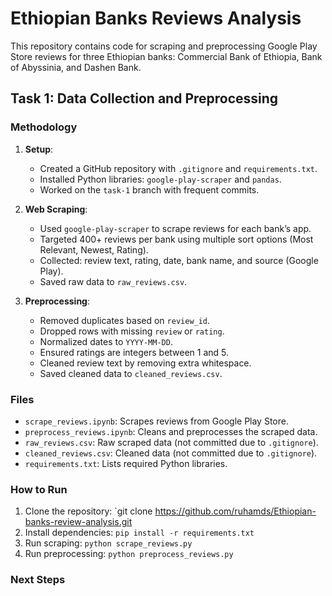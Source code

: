 # Ethiopian Banks Reviews Analysis

This repository contains code for scraping and preprocessing Google Play Store reviews for three Ethiopian banks: Commercial Bank of Ethiopia, Bank of Abyssinia, and Dashen Bank.

## Task 1: Data Collection and Preprocessing

### Methodology
1. **Setup**:
   - Created a GitHub repository with `.gitignore` and `requirements.txt`.
   - Installed Python libraries: `google-play-scraper` and `pandas`.
   - Worked on the `task-1` branch with frequent commits.

2. **Web Scraping**:
   - Used `google-play-scraper` to scrape reviews for each bank’s app.
   - Targeted 400+ reviews per bank using multiple sort options (Most Relevant, Newest, Rating).
   - Collected: review text, rating, date, bank name, and source (Google Play).
   - Saved raw data to `raw_reviews.csv`.

3. **Preprocessing**:
   - Removed duplicates based on `review_id`.
   - Dropped rows with missing `review` or `rating`.
   - Normalized dates to `YYYY-MM-DD`.
   - Ensured ratings are integers between 1 and 5.
   - Cleaned review text by removing extra whitespace.
   - Saved cleaned data to `cleaned_reviews.csv`.

### Files
- `scrape_reviews.ipynb`: Scrapes reviews from Google Play Store.
- `preprocess_reviews.ipynb`: Cleans and preprocesses the scraped data.
- `raw_reviews.csv`: Raw scraped data (not committed due to `.gitignore`).
- `cleaned_reviews.csv`: Cleaned data (not committed due to `.gitignore`).
- `requirements.txt`: Lists required Python libraries.

### How to Run
1. Clone the repository: `git clone https://github.com/ruhamds/Ethiopian-banks-review-analysis.git
2. Install dependencies: `pip install -r requirements.txt`
3. Run scraping: `python scrape_reviews.py`
4. Run preprocessing: `python preprocess_reviews.py`

### Next Steps
